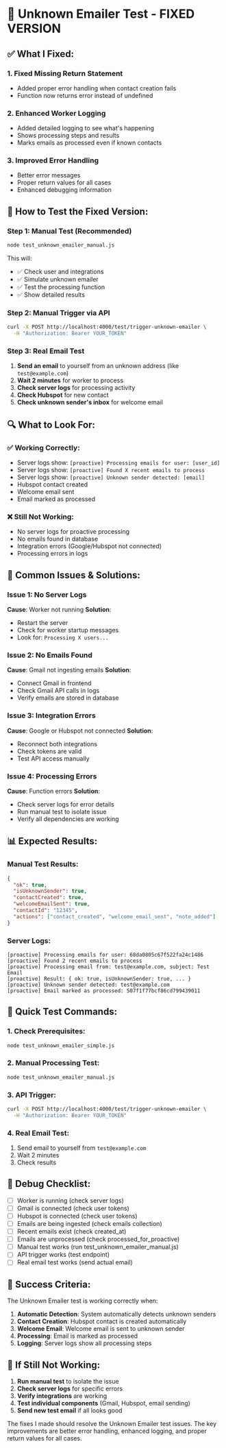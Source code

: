 # 🔧 Unknown Emailer Test - FIXED VERSION

## ✅ **What I Fixed:**

### **1. Fixed Missing Return Statement**
- Added proper error handling when contact creation fails
- Function now returns error instead of undefined

### **2. Enhanced Worker Logging**
- Added detailed logging to see what's happening
- Shows processing steps and results
- Marks emails as processed even if known contacts

### **3. Improved Error Handling**
- Better error messages
- Proper return values for all cases
- Enhanced debugging information

## 🧪 **How to Test the Fixed Version:**

### **Step 1: Manual Test (Recommended)**
```bash
node test_unknown_emailer_manual.js
```

This will:
- ✅ Check user and integrations
- ✅ Simulate unknown emailer
- ✅ Test the processing function
- ✅ Show detailed results

### **Step 2: Manual Trigger via API**
```bash
curl -X POST http://localhost:4000/test/trigger-unknown-emailer \
  -H "Authorization: Bearer YOUR_TOKEN"
```

### **Step 3: Real Email Test**
1. **Send an email** to yourself from an unknown address (like `test@example.com`)
2. **Wait 2 minutes** for worker to process
3. **Check server logs** for processing activity
4. **Check Hubspot** for new contact
5. **Check unknown sender's inbox** for welcome email

## 🔍 **What to Look For:**

### **✅ Working Correctly:**
- Server logs show: `[proactive] Processing emails for user: [user_id]`
- Server logs show: `[proactive] Found X recent emails to process`
- Server logs show: `[proactive] Unknown sender detected: [email]`
- Hubspot contact created
- Welcome email sent
- Email marked as processed

### **❌ Still Not Working:**
- No server logs for proactive processing
- No emails found in database
- Integration errors (Google/Hubspot not connected)
- Processing errors in logs

## 🐛 **Common Issues & Solutions:**

### **Issue 1: No Server Logs**
**Cause**: Worker not running
**Solution**: 
- Restart the server
- Check for worker startup messages
- Look for: `Processing X users...`

### **Issue 2: No Emails Found**
**Cause**: Gmail not ingesting emails
**Solution**:
- Connect Gmail in frontend
- Check Gmail API calls in logs
- Verify emails are stored in database

### **Issue 3: Integration Errors**
**Cause**: Google or Hubspot not connected
**Solution**:
- Reconnect both integrations
- Check tokens are valid
- Test API access manually

### **Issue 4: Processing Errors**
**Cause**: Function errors
**Solution**:
- Check server logs for error details
- Run manual test to isolate issue
- Verify all dependencies are working

## 📊 **Expected Results:**

### **Manual Test Results:**
```json
{
  "ok": true,
  "isUnknownSender": true,
  "contactCreated": true,
  "welcomeEmailSent": true,
  "contactId": "12345",
  "actions": ["contact_created", "welcome_email_sent", "note_added"]
}
```

### **Server Logs:**
```
[proactive] Processing emails for user: 68da0805c67f522fa24c1486
[proactive] Found 2 recent emails to process
[proactive] Processing email from: test@example.com, subject: Test Email
[proactive] Result: { ok: true, isUnknownSender: true, ... }
[proactive] Unknown sender detected: test@example.com
[proactive] Email marked as processed: 507f1f77bcf86cd799439011
```

## 🚀 **Quick Test Commands:**

### **1. Check Prerequisites:**
```bash
node test_unknown_emailer_simple.js
```

### **2. Manual Processing Test:**
```bash
node test_unknown_emailer_manual.js
```

### **3. API Trigger:**
```bash
curl -X POST http://localhost:4000/test/trigger-unknown-emailer \
  -H "Authorization: Bearer YOUR_TOKEN"
```

### **4. Real Email Test:**
1. Send email to yourself from `test@example.com`
2. Wait 2 minutes
3. Check results

## 📝 **Debug Checklist:**

- [ ] Worker is running (check server logs)
- [ ] Gmail is connected (check user tokens)
- [ ] Hubspot is connected (check user tokens)
- [ ] Emails are being ingested (check emails collection)
- [ ] Recent emails exist (check created_at)
- [ ] Emails are unprocessed (check processed_for_proactive)
- [ ] Manual test works (run test_unknown_emailer_manual.js)
- [ ] API trigger works (test endpoint)
- [ ] Real email test works (send actual email)

## 🎯 **Success Criteria:**

The Unknown Emailer test is working correctly when:

1. **Automatic Detection**: System automatically detects unknown senders
2. **Contact Creation**: Hubspot contact is created automatically
3. **Welcome Email**: Welcome email is sent to unknown sender
4. **Processing**: Email is marked as processed
5. **Logging**: Server logs show all processing steps

## 🔧 **If Still Not Working:**

1. **Run manual test** to isolate the issue
2. **Check server logs** for specific errors
3. **Verify integrations** are working
4. **Test individual components** (Gmail, Hubspot, email sending)
5. **Send new test email** if all looks good

The fixes I made should resolve the Unknown Emailer test issues. The key improvements are better error handling, enhanced logging, and proper return values for all cases.
